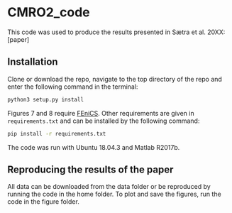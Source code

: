 # CMRO2_code

This code was used to produce the results presented in Sætra et al. 20XX: [paper]

## Installation

Clone or download the repo, navigate to the top directory of the repo and enter the following
command in the terminal: 
```bash
python3 setup.py install
```

Figures 7 and 8 require [FEniCS](https://fenics.readthedocs.io/en/latest/installation.html#debian-ubuntu-packages). Other requirements are given in `requirements.txt` and can be installed by the following command:
```bash
pip install -r requirements.txt
```

The code was run with Ubuntu 18.04.3 and Matlab R2017b. 

## Reproducing the results of the paper

All data can be downloaded from the data folder or be reproduced by running the code in
the home folder. To plot and save the figures, run the code in the figure folder. 
